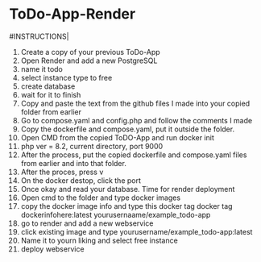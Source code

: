 # ToDo-App-Render

#INSTRUCTIONS|
1. Create a copy of your previous ToDo-App
2. Open Render and add a new PostgreSQL
3. name it todo
4. select instance type to free
5. create database
6. wait for it to finish
7. Copy and paste the text from the github files I made into your copied folder from earlier
8. Go to compose.yaml and config.php and follow the comments I made
9. Copy the dockerfile and compose.yaml, put it outside the folder.
10. Open CMD from the copied ToDO-App and run docker init
11. php ver = 8.2, current directory, port 9000
12. After the process, put the copied dockerfile and compose.yaml files from earlier and into that folder.
13. After the proces, press v
14. On the docker destop, click the port
15. Once okay and read your database. Time for render deployment
16. Open cmd to the folder and type docker images
17. copy the docker image info and type this docker tag docker tag dockerinfohere:latest yourusernaame/example_todo-app
18. go to render and add a new webservice
19. click existing image and type yourusername/example_todo-app:latest
20. Name it to yourn liking and select free instance
21. deploy webservice

